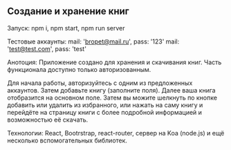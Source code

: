 ## Создание и хранение книг

Запуск: npm i, npm start, npm run server

Тестовые аккаунты: 
   mail: 'bropet@mail.ru', pass: '123'
   mail: 'test@test.com', pass: 'test'

Анотоция:
  Приложение создано для хранения и скачивания книг. Часть функционала доступно только авторизованным.

  Для начала работы, авторизуйтесь с одним из предложенных аккаунтов.
  Затем добавьте книгу (заполните поля). Далее ваша книга отобразится на основном поле.
  Затем вы можите шелкнуть по кнопке добавить или удалить из избранного, или нажать на саму книгу и перейдёте на страницу книги с более подробной информацией и возможностью её скачать.

Технологии: React, Bootrstrap, react-router, сервер на Koa (node.js) и ещё несколько вспомогательных библиотек.
